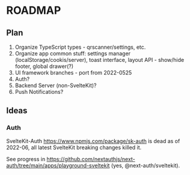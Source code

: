 # ROADMAP

## Plan

1. Organize TypeScript types - qrscanner/settings, etc.
2. Organize app common stuff: settings manager (localStorage/cookis/server), toast interface, layout API - show/hide footer, global drawer(?)
3. UI framework branches - port from 2022-0525
4. Auth?
5. Backend Server (non-SvelteKit)?
6. Push Notifications?

## Ideas

### Auth

SvelteKit-Auth <https://www.npmjs.com/package/sk-auth> is dead as of 2022-06, all latest SvelteKit breaking changes killed it.

See progress in <https://github.com/nextauthjs/next-auth/tree/main/apps/playground-sveltekit> (yes, @next-auth/sveltekit).
